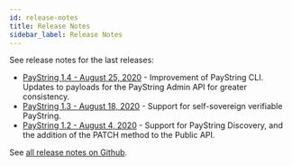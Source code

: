 ```yaml
---
id: release-notes
title: Release Notes
sidebar_label: Release Notes
---
```


See release notes for the last releases:

- [PayString 1.4 - August 25, 2020](https://github.com/paystring/paystring/releases) - Improvement of PayString CLI. Updates to payloads for the PayString Admin API for greater consistency.
- [PayString 1.3 - August 18, 2020](https://github.com/paystring/paystring/releases/tag/v1.3.0) - Support for self-sovereign verifiable PayString.
- [PayString 1.2 - August 4, 2020](https://github.com/paystring/paystring/releases/tag/v1.2.0) - Support for PayString Discovery, and the addition of the PATCH method to the Public API.

See [all release notes on Github](https://github.com/paystring/paystring/tags).
